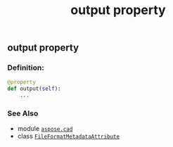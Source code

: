 ﻿---
title: output property
second_title: Aspose.CAD for Python via .NET API References
description: 
type: docs
weight: 90
url: /python-net/aspose.cad/fileformatmetadataattribute/output/
is_root: false
---

## output property

### Definition:
```python
@property
def output(self):
    ...
```

### See Also
* module [`aspose.cad`](../../)
* class [`FileFormatMetadataAttribute`](/cad/python-net/aspose.cad/fileformatmetadataattribute)
